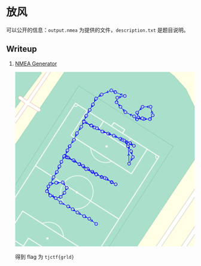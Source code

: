 # 放风

可以公开的信息：`output.nmea` 为提供的文件，`description.txt` 是题目说明。

## Writeup

1. [NMEA Generator](https://www.nmeagen.org/)

    ![](./img/nmea.png)

    得到 flag 为 `tjctf{grld}`